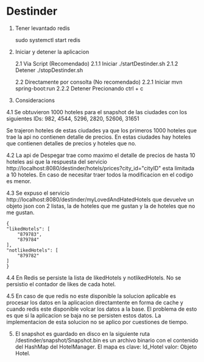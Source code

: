 # Destinder

1. Tener levantado redis 

	sudo systemctl start redis
	
2. Iniciar y detener la aplicacion

	2.1 Via Script (Recomendado)
		2.1.1 Iniciar
			./startDestinder.sh
		2.1.2 Detener
			./stopDestinder.sh
			
	2.2 Directamente por consolta (No recomendado)
		2.2.1 Iniciar
			mvn spring-boot:run
		2.2.2 Detener
			Precionando ctrl + c

4. Consideracions

4.1 Se obtuvieron 1000 hoteles para el snapshot de las ciudades con los siguientes IDs:
	982, 4544, 5296, 2820, 52606, 31651

Se trajeron hoteles de estas ciudades ya que los primeros 1000 hoteles que trae la api no contienen detalle de precios. En estas ciudades hay hoteles que contienen detalles de precios y hoteles que no. 

4.2 La api de Despegar trae como maximo el detalle de precios de hasta 10 hoteles asi que la respuesta del servicio http://localhost:8080/destinder/hotels/prices?city_id="cityID" esta limitada a 10 hoteles. En caso de necesitar traer todos la modificacion en el codigo es menor. 


4.3 Se expuso el servicio http://localhost:8080/destinder/myLovedAndHatedHotels que devuelve un objeto json con 2 listas, la de hoteles que me gustan y la de hoteles que no me gustan.

	{
    "likedHotels": [
        "879783",
        "879784"
    ],
    "notlikedHotels": [
    	"879782"
    ]
	}

4.4 En Redis se persiste la lista de likedHotels y notlikedHotels. No se persistio el contador de likes de cada hotel. 

4.5 En caso de que redis no este disponible la solucion aplicable es procesar los datos en la aplicacion directamtente en forma de cache y cuando redis este disponible volcar los datos a la base. El problema de esto es que si la aplicacion se baja no se persisten estos datos. La implementacion de esta solucion no se aplico por cuestiones de tiempo.

5. El snapshot es guardado en disco en la siguiente ruta /destinder/snapshot/Snapshot.bin es un archivo binario con el contenido del HashMap del HotelManager. El mapa es clave: Id_Hotel valor: Objeto Hotel.
